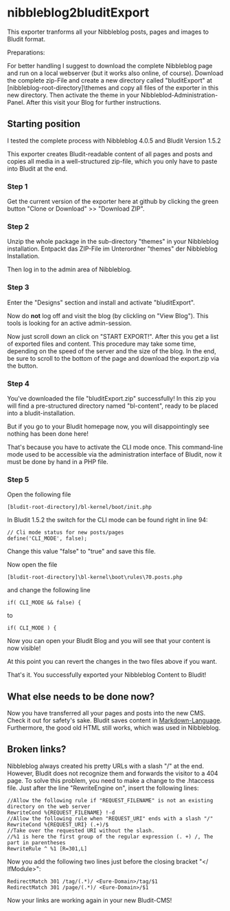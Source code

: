 # nibbleblog2bluditExport
This exporter tranforms all your Nibbleblog posts, pages and images to Bludit format.

Preparations:

For better handling I suggest to download the complete Nibbleblog page and run on a 
local webserver (but it works also online, of course). Download the complete zip-File 
and create a new directory called "bluditExport" at [nibbleblog-root-directory]\themes
and copy all files of the exporter in this new directory. Then activate the theme in 
your Nibbleblod-Administration-Panel. After this visit your Blog for further instructions.

## Starting position
I tested the complete process with Nibbleblog 4.0.5 and Bludit Version 1.5.2

This exporter creates Bludit-readable content of all pages and posts and copies all
media in a well-structured zip-file, which you only have to paste into Bludit at the end.


### Step 1
Get the current version of the exporter here at github by clicking the green button 
"Clone or Download" >> "Download ZIP".

### Step 2
Unzip the whole package in the sub-directory "themes" in your Nibbleblog installation.
Entpackt das ZIP-File im Unterordner "themes" der Nibbleblog Installation.

Then log in to the admin area of Nibbleblog.

### Step 3

Enter the "Designs" section and install and activate "bluditExport".

Now do **not** log off and visit the blog (by clickling on "View Blog").
This tools is looking for an active admin-session.

Now just scroll down an click on "START EXPORT!".
After this you get a list of exported files and content.
This procedure may take some time, depending on the speed of the server and the size of the blog.
In the end, be sure to scroll to the bottom of the page and download the export.zip via the button.

### Step 4
You've downloaded the file "bluditExport.zip" successfully!
In this zip you will find a pre-structured directory named "bl-content",
ready to be placed into a bludit-installation.

But if you go to your Bludit homepage now, you will disappointingly see nothing has been done here!

That's because you have to activate the CLI mode once.
This command-line mode used to be accessible via the administration interface
of Bludit, now it must be done by hand in a PHP file.

### Step 5
Open the following file 
```
[bludit-root-directory]/bl-kernel/boot/init.php
```

In Bludit 1.5.2 the switch for the CLI mode can be found right in line 94:

```
// Cli mode status for new posts/pages
define('CLI_MODE', false);
```

Change this value "false" to "true" and save this file.

Now open the file
```
[bludit-root-directory]\bl-kernel\boot\rules\70.posts.php
```

and change the following line
```
if( CLI_MODE && false) {
```
to
```
if( CLI_MODE ) {
```

Now you can open your Bludit Blog and you will see that your content is now visible!

At this point you can revert the changes in the two files above if you want.

That's it. You successfully exported your Nibbleblog Content to Bludit!

## What else needs to be done now?
Now you have transferred all your pages and posts into the new CMS. Check it out for safety's sake.
Bludit saves content in [Markdown-Language](https://de.wikipedia.org/wiki/Markdown). 
Furthermore, the good old HTML still works, which was used in Nibbleblog.

## Broken links?
Nibbleblog always created his pretty URLs with a slash "/" at the end.
However, Bludit does not recognize them and forwards the visitor to a 404 page.
To solve this problem, you need to make a change to the .htaccess file.
Just after the line "RewriteEngine on", insert the following lines:

```
//Allow the following rule if "REQUEST_FILENAME" is not an existing directory on the web server
RewriteCond %{REQUEST_FILENAME} !-d 
//Allow the following rule when "REQUEST_URI" ends with a slash "/"
RewriteCond %{REQUEST_URI} (.+)/$
//Take over the requested URI without the slash.
//%1 is here the first group of the regular expression (. +) /, The part in parentheses
RewriteRule ^ %1 [R=301,L]
```

Now you add the following two lines just before the closing bracket "</ IfModule>":
```
RedirectMatch 301 /tag/(.*)/ <Eure-Domain>/tag/$1
RedirectMatch 301 /page/(.*)/ <Eure-Domain>/$1
```

Now your links are working again in your new Bludit-CMS!